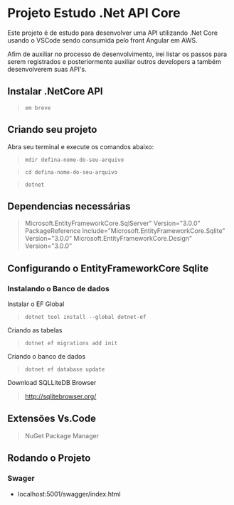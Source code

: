 # Projeto Estudo .Net API Core

Este projeto é de estudo para desenvolver uma API utilizando .Net Core usando o VSCode sendo consumida pelo front Angular em AWS.

Afim de auxiliar no processo de desenvolvimento, irei listar os passos para serem registrados e posteriormente auxiliar outros developers a também desenvolverem suas API's.

## Instalar .NetCore API

> `em breve`

## Criando seu projeto

Abra seu terminal e execute os comandos abaixo:

> `mdir defina-nome-do-seu-arquivo`

> `cd defina-nome-do-seu-arquivo`

> `dotnet`


## Dependencias necessárias

> Microsoft.EntityFrameworkCore.SqlServer" Version="3.0.0"
> PackageReference Include="Microsoft.EntityFrameworkCore.Sqlite" Version="3.0.0"
> Microsoft.EntityFrameworkCore.Design" Version="3.0.0"


## Configurando o EntityFrameworkCore Sqlite

### Instalando o Banco de dados

Instalar o EF Global
> `dotnet tool install --global dotnet-ef`

Criando as tabelas
> `dotnet ef migrations add init`

Criando o banco de dados
> `dotnet ef database update`

Download SQLLiteDB Browser
> http://sqlitebrowser.org/

## Extensões Vs.Code
> NuGet Package Manager


## Rodando o Projeto


### Swager
* localhost:5001/swagger/index.html
